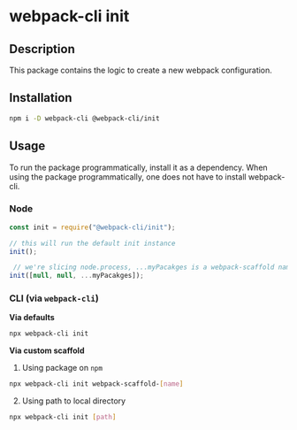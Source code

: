 # webpack-cli init

## Description

This package contains the logic to create a new webpack configuration.

## Installation

```bash
npm i -D webpack-cli @webpack-cli/init
```

## Usage

To run the package programmatically, install it as a dependency. When using the package programmatically, one does not have to install webpack-cli.

### Node

```js
const init = require("@webpack-cli/init");

// this will run the default init instance
init();

 // we're slicing node.process, ...myPacakges is a webpack-scaffold name/path
init([null, null, ...myPacakges]);
```

### CLI (via `webpack-cli`)
**Via defaults**

```bash
npx webpack-cli init
```
**Via custom scaffold**
1. Using package on `npm`

```bash
npx webpack-cli init webpack-scaffold-[name]
```
2. Using path to local directory

```bash
npx webpack-cli init [path]
```
